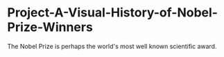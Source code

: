 # Project-A-Visual-History-of-Nobel-Prize-Winners
The Nobel Prize is perhaps the world's most well known scientific award. 

